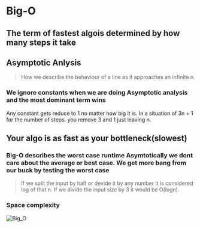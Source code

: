 # Big-O

## The term of fastest algois determined by how many steps it take

## Asymptotic Anlysis

> How we describe the behaviour of a line as it approaches an infinite n.

### We ignore constants when we are doing Asymptotic analysis and the most dominant term wins

Any constant gets reduce to 1 no matter how big it is. In a situation of 3n + 1 for the number of steps. you remove 3 and 1 just leaving  n.

## Your algo is as fast as your bottleneck(slowest)

### Big-O describes the worst case runtime Asymtotically we dont care about the average or best case. We get more bang from our buck by testing the worst case

> If we split the input by half or devide it by any number it is considered log of that n. If we divide the input size by 3 it would be O(logn).

### Space complexity

![Big_O](http://www.redbubble.com/people/immortalloom/works/22929408-official-big-o-cheat-sheet-poster?p=poster&finish=semi_gloss&size=large)
